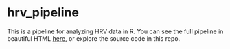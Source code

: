# hrv_pipeline

This is a pipeline for analyzing HRV data in R. You can see the full pipeline
in beautiful HTML [here](https://cdn.rawgit.com/d-bohn/hrv_pipeline/master/physio_pipeline.html),
or explore the source code in this repo.